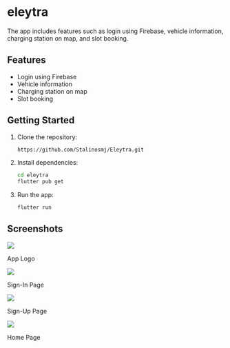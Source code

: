# eleytra

The app includes features such as login using Firebase, vehicle information, charging station on map, and slot booking.

## Features

- Login using Firebase
- Vehicle information
- Charging station on map
- Slot booking

## Getting Started

1. Clone the repository:

   ```sh
   https://github.com/Stalinosmj/Eleytra.git

2. Install dependencies:
    ```sh
   cd eleytra
   flutter pub get

3. Run the app:
    ```sh
   flutter run

## Screenshots
<img src='https://i.postimg.cc/8sFTGrmp/logoss.png'/>
<p>App Logo</p>

<img src='https://i.postimg.cc/vgKM9Qbw/sign-in-ss.png'/>
<p>Sign-In Page</p>

<img src='https://i.postimg.cc/QKWDJRd9/sign-up-sss.png'/>
<p>Sign-Up Page</p>

<img src='https://i.postimg.cc/r0sMKd69/home-page-ss.png'/>
<p>Home Page</p>



